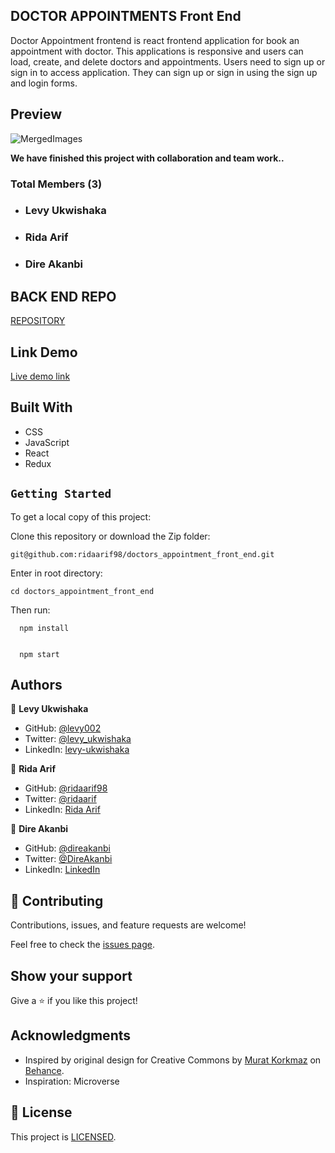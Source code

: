 ## DOCTOR APPOINTMENTS Front End

Doctor Appointment frontend is react frontend application for book an appointment with doctor. This applications is responsive and users can load, create, and delete doctors and appointments. Users need to sign up or sign in to access application. They can sign up or sign in using the sign up and login forms.

## Preview

![MergedImages](https://user-images.githubusercontent.com/87197412/186574783-f5b6a421-f82f-4a29-a723-e541daf3151f.png)

**We have finished this project with collaboration and team work..**

### Total Members (3)
- ### Levy Ukwishaka
- ### Rida Arif
- ### Dire Akanbi

## BACK END REPO

[REPOSITORY](https://github.com/levy002/doctors_appointment_back_end)

## Link Demo

[Live demo link](https://car-booking-front-end.herokuapp.com/)

## Built With
- CSS
- JavaScript
- React
- Redux

## `Getting Started`

To get a local copy of this project:

Clone this repository or download the Zip folder:
```
git@github.com:ridaarif98/doctors_appointment_front_end.git
```

Enter in root directory:
```
cd doctors_appointment_front_end
```
Then run:
```
  npm install
  
  
  npm start
```


## Authors

👤 **Levy Ukwishaka**

- GitHub: [@levy002](https://github.com/levy002)
- Twitter: [ @levy_ukwishaka](https://twitter.com/levy_ukwishaka)
- LinkedIn: [levy-ukwishaka](https://www.linkedin.com/in/levy-ukwishaka)

👤 **Rida Arif**

- GitHub: [@ridaarif98](https://github.com/ridaarif98)
- Twitter: [@ridaarif](https://twitter.com/Rida29984906)
- LinkedIn: [Rida Arif](https://www.linkedin.com/in/rida-arif-90945520b/)

👤 **Dire Akanbi**
- GitHub: [@direakanbi](https://github.com/direakanbi)
- Twitter: [@DireAkanbi](https://twitter.com/DireAkanbi)
- LinkedIn: [LinkedIn](https://www.linkedin.com/dire-akanbi/)

## 🤝 Contributing

Contributions, issues, and feature requests are welcome!

Feel free to check the [issues page](https://github.com/ridaarif98/doctors_appointment_front_end/issues).

## Show your support

Give a ⭐️ if you like this project!

## Acknowledgments

- Inspired by original design for Creative Commons by [Murat Korkmaz](https://www.behance.net/muratk) on [Behance](https://www.behance.net/gallery/26425031/Vespa-Responsive-Redesign).
- Inspiration: Microverse

## 📝 License

This project is [LICENSED](https://github.com/ridaarif98/doctors_appointment_front_end/blob/dev/LICENSE).
